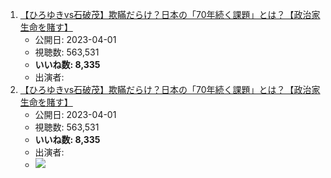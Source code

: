 1.  [【ひろゆきvs石破茂】欺瞞だらけ？日本の「70年続く課題」とは？【政治家生命を賭す】](/rehacq_fan/ids/https://www.youtube.com/watch?v=1rRdRnu_0xQ "wikilink")
    -   公開日: 2023-04-01
    -   視聴数: 563,531
    -   **いいね数: 8,335**
    -   出演者: 
1.  [【ひろゆきvs石破茂】欺瞞だらけ？日本の「70年続く課題」とは？【政治家生命を賭す】](https://www.youtube.com/watch?v=1rRdRnu_0xQ)
    -   公開日: 2023-04-01
    -   視聴数: 563,531
    -   **いいね数: 8,335**
    -   出演者: 
    - [![](https://img.youtube.com/vi/1rRdRnu_0xQ/hqdefault.jpg)](https://www.youtube.com/watch?v=1rRdRnu_0xQ)
